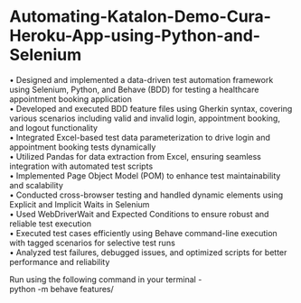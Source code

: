 # Automating-Katalon-Demo-Cura-Heroku-App-using-Python-and-Selenium

• Designed and implemented a data-driven test automation framework using Selenium, Python, and Behave (BDD) for testing a healthcare appointment booking application <br />
• Developed and executed BDD feature files using Gherkin syntax, covering various scenarios including valid and invalid login, appointment booking, and logout functionality <br />
• Integrated Excel-based test data parameterization to drive login and appointment booking tests dynamically <br />
• Utilized Pandas for data extraction from Excel, ensuring seamless integration with automated test scripts <br />
• Implemented Page Object Model (POM) to enhance test maintainability and scalability <br />
• Conducted cross-browser testing and handled dynamic elements using Explicit and Implicit Waits in Selenium <br />
• Used WebDriverWait and Expected Conditions to ensure robust and reliable test execution <br />
• Executed test cases efficiently using Behave command-line execution with tagged scenarios for selective test runs <br />
• Analyzed test failures, debugged issues, and optimized scripts for better performance and reliability <br />

Run using the following command in your terminal - <br />
python -m behave features/ <br />
